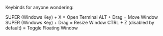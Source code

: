 Keybinds for anyone wondering:

SUPER (Windows Key) + X = Open Terminal 
ALT + Drag = Move Window
SUPER (Windows Key) + Drag = Resize Window
CTRL + Z (disabled by default) = Toggle Floating Window
